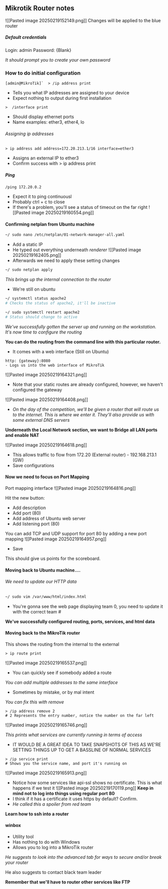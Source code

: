 ## Mikrotik Router notes

![[Pasted image 20250219152149.png]]
Changes will be applied to the blue router

##### Default credentials
Login: admin
Password: {Blank}

*It should prompt you to create your own password*

### How to do initial configuration
``` mikrotik
[admin@MikroTik]`  > /ip address print
```
- Tells you what IP addresses are assigned to your device
- Expect nothing to output during first installation


``` mikrotik
>  /interface print
```
- Should display ethernet ports
- Name examples: ether3, ether4, lo

###### Assigning ip addresses
``` MikroTik
> ip address add address=172.20.213.1/16 interface=ether3
```
- Assigns an external IP to ether3
- Confirm success with > ip address print

##### Ping
``` Mikrotik
/ping 172.20.0.2
```
- Expect it to ping continuousl 
- Probably ctrl + c to close
- If there's a problem, you'll see a status of timeout on the far right
 ![[Pasted image 20250219160554.png]]
#### Confirming netplan from Ubuntu machine
``` bash
~/ sudo nano /etc/netplan/01-network-manager-all.yaml
```
- Add a static IP
- He typed out everything underneath *renderer*
![[Pasted image 20250219162405.png]]
- Afterwards we need to apply these setting changes

``` bash
~/ sudo netplan apply
```

*This brings up the internal connection to the router*
- We're still on ubuntu

``` bash
~/ systemctl status apache2
# Checks the status of apache2, it'll be inactive

~/ sudo systemctl restart apache2
# Status should change to active
```

*We've successfully gotten the server up and running on the workstation. It's now time to configure the routing*

**You can do the routing from the command line with this particular router.**
- It comes with a  web interface (Still on Ubuntu)

``` browser
http: {gateway}:8080
- Logs us into the web interface of MikroTik
```

![[Pasted image 20250219164321.png]]

- Note that your static routes are already configured, however, we haven't configured the gateway

![[Pasted image 20250219164408.png]]
- *On the day of the competition, we'll be given a router that will route us to the internet. This is where we enter it. They'll also provide us with some external DNS servers*

**Underneath the Local Network section, we want to Bridge all LAN ports and enable NAT**

![[Pasted image 20250219164618.png]]
- This allows traffic to flow from 172.20 (External router) - 192.168.213.1 (GW)
- Save configurations

#### Now we need to focus on Port Mapping
Port mapping interface
![[Pasted image 20250219164816.png]]

Hit the new button:
- Add description
- Add port (80)
- Add address of Ubuntu web server
- Add listening port (80)

You can add TCP and UDP support for port 80 by adding a new port mapping
![[Pasted image 20250219164957.png]]
- Save

This should give us points for the scoreboard.

#### Moving back to Ubuntu machine....
###### We need to update our HTTP data
```Bash
~/ sudo vim /var/www/html/index.html
```
- You're gonna see the web page displaying team 0, you need to update it with the correct team #

**We've successfully configured routing, ports, services, and html data**

#### Moving back to the MikroTik router

This shows the routing from the internal to the external
``` MikroTik
> ip route print
```
![[Pasted image 20250219165537.png]]
- You can quickly see if somebody added a route

*You can add multiple addresses to the same interface*
- Sometimes by mistake, or by mal intent

*You can fix this with remove*
``` Mikrotik
> /ip address remove 2
# 2 Represents the entry number, notice the number on the far left
```
![[Pasted image 20250219165746.png]]

*This prints what services are currently running in terms of access*
- IT WOULD BE A GREAT IDEA TO TAKE SNAPSHOTS OF THIS AS WE'RE SETTING THINGS UP TO GET A BASSLINE OF NORMAL SERVICES
``` MikroTik
> /ip service print
# Shows you the service name, and port it's running on
```
![[Pasted image 20250219165913.png]]

- Notice how some services like api-ssl shows no certificate. This is what happens if we test it
![[Pasted image 20250219170119.png]]
**Keep in mind not to log into things using regular port 80**
- I think if it has a certificate it uses https by default? Confirm.
- *He called this a spoiler from red team* 

**Learn how to ssh into a router**

#### winbox
- Utility tool
- Has nothing to do with Windows
- Allows you to log into a MikroTik router

*He suggests to look into the advanced tab for ways to secure and/or break your router*

He also suggests to contact black team leader

**Remember that we'll have to router other services like FTP**